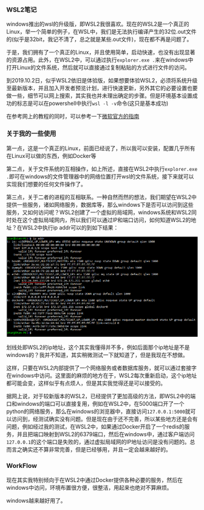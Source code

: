 ### WSL2笔记

windows推出的wsl的升级版，即WSL2我很喜欢。现在的WSL2是一个真正的Linux，举一个简单的例子，在WSL中，我们是无法执行编译产生的32位.out文件的(似乎是32bit，我记不清了，总之就是某些.out文件)，现在都不再是问题了。

于是，我们拥有了一个真正的Linux，并且使用简单，启动快速，也没有出现显著的资源占用。此外，在WSL2中，可以通过执行`explorer.exe .`来在windows中打开Linux的文件系统，然后就可以直接通过复制粘贴的方式进行文件的访问。



到2019.10.2日，似乎WSL2依旧是体验版，如果想要体验WSL2，必须将系统升级至最新版本，并且加入开发者预览计划，进行快速更新，另外其它的必要设置也要做一些，细节可以网上搜索，其实我也并未理出确定的步骤。但是环境基本设置成功的标志是可以在powershell中执行`wsl -l -v`命令(这只是基本成功)

在参考网上的教程的同时，可以参考一下[微软官方的指南](https://docs.microsoft.com/en-us/windows/wsl/wsl2-index)



### 关于我的一些使用

第一点，这是一个真正的Linux，前面已经说了，所以我可以安装，配置几乎所有在Linux可以做的东西，例如Docker等

第二点，关于文件系统的互相操作，如上所述，直接在WSL2中执行`explorer.exe .`即可在windows的文件管理器中的网络位置打开wsl的文件系统，接下来就可以实现我们想要的任何文件操作了。

第三点，关于二者的进程的互相联系。一种自然而然的想法，我们期望在WSL2中提供一些服务，诸如网络服务，数据库等，那么windows下是否可以访问到这些服务，又如何访问呢？WSL2创建了一个虚拟的局域网，windows系统和WSL2同时处在这个虚拟局域网内，所以我们可以通过IP和端口访问，如何知道WSL2的地址？在WSL2中执行ip addr可以的到如下结果：

![1570002636869](images/1570002636869.png)

划线处即WSL2的ip地址，这个其实我懂得并不多，例如后面那个ip地址是不是windows的？我并不知道，其实稍微测试一下就知道了，但是我现在不想做。

这样，只要在WSL2内部提供了一个网络服务或者数据库服务，就可以通过套接字在windows中访问。这里面的麻烦的地方在于，WSL2每次重新启动，这个ip地址都可能会变，这样似乎有点烦人，但是其实我觉得还是可以接受的。

据网上说，对于较新版本的WSL2，已经提供了更加高级的方法，即WSL2中的端口和windows的端口可以直接复用，例如在WSL2中，在5000端口开了一个python的网络服务，那么在windows的浏览器中，直接访问`127.0.0.1:5000`就可以访问到，经测试确实没有问题。但是现在由于还不完善，所以某些地方还是会有问题，例如经过我的测试，在WSL2中，如果通过Docker开启了一个redis的服务，并且把端口映射到WSL2的6379端口，然后在windows中，通过客户端访问`127.0.0.1`的这个端口是失败的，通过虚拟局域网的IP地址访问是没有问题的。总而言之确实还不算非常完善，但是已经够用，并且一定会越来越好的。



### WorkFlow

现在其实我特别倾向于在WSL2中通过Docker提供各种必要的服务，然后在windows中访问，环境布置很方便，很整洁，用起来也绝对不算麻烦。

windows越来越好用了。
